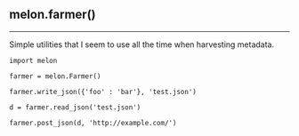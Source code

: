 ## melon.farmer()
---

Simple utilities that I seem to use all the time when harvesting metadata.


`import melon`

`farmer = melon.Farmer()`

`farmer.write_json({'foo' : 'bar'}, 'test.json')`

`d = farmer.read_json('test.json')`

`farmer.post_json(d, 'http://example.com/')`
